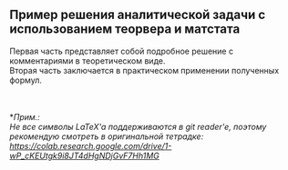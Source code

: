 ## Пример решения аналитической задачи с использованием теорвера и матстата
Первая часть представляет собой подробное решение с комментариями в теоретическом виде.<br>
Вторая часть заключается в практическом применении полученных формул.<br><br><br>




**Прим.:<br>*
*Не все символы LaTeX'a поддерживаются в git reader'e, поэтому рекомендую смотреть в оригинальной тетрадке:*
*https://colab.research.google.com/drive/1-wP_cKEUtgk9i8JT4dHgNDjGvF7Hh1MG*
